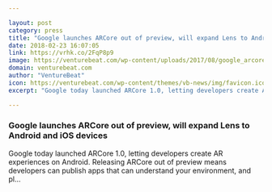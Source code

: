 ```yaml
---

layout: post
category: press
title: "Google launches ARCore out of preview, will expand Lens to Android and iOS devices"
date: 2018-02-23 16:07:05
link: https://vrhk.co/2FqP8p9
image: https://venturebeat.com/wp-content/uploads/2017/08/google_arcore_logo1.png?fit=1200%2C600&strip=all
domain: venturebeat.com
author: "VentureBeat"
icon: https://venturebeat.com/wp-content/themes/vb-news/img/favicon.ico
excerpt: "Google today launched ARCore 1.0, letting developers create AR experiences on Android. Releasing ARCore out of preview means developers can publish apps that can understand your environment, and pl…"

---
```


### Google launches ARCore out of preview, will expand Lens to Android and iOS devices

Google today launched ARCore 1.0, letting developers create AR experiences on Android. Releasing ARCore out of preview means developers can publish apps that can understand your environment, and pl…